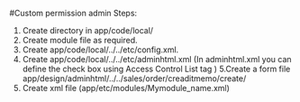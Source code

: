 #Custom permission admin
Steps:

1. Create directory  in app/code/local/
2. Create module file as required.
3. Create app/code/local/../../etc/config.xml.
4. Create app/code/local/../../etc/adminhtml.xml
(In adminhtml.xml you can define the check box using Access Control List tag <acl>)
5.Create a form file app/design/adminhtml/../../sales/order/creaditmemo/create/
4. Create xml file (app/etc/modules/Mymodule_name.xml)
